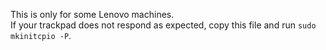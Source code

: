 This is only for some Lenovo machines.  
If your trackpad does not respond as expected, copy this file and run `sudo mkinitcpio -P`.  
